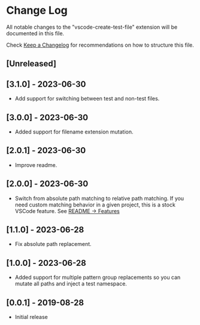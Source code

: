 # Change Log

All notable changes to the "vscode-create-test-file" extension will be documented in this file.

Check [Keep a Changelog](http://keepachangelog.com/) for recommendations on how to structure this file.

## [Unreleased]

## [3.1.0] - 2023-06-30

- Add support for switching between test and non-test files.

## [3.0.0] - 2023-06-30

- Added support for filename extension mutation.

## [2.0.1] - 2023-06-30

- Improve readme.

## [2.0.0] - 2023-06-30

- Switch from absolute path matching to relative path matching. If you need custom matching behavior in a given project, this is a stock VSCode feature. See [README -> Features](./README.md#features)

## [1.1.0] - 2023-06-28

- Fix absolute path replacement.

## [1.0.0] - 2023-06-28

- Added support for multiple pattern group replacements so you can mutate all paths and inject a test namespace.

## [0.0.1] - 2019-08-28

- Initial release
